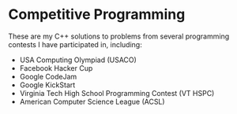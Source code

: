 # Competitive Programming

These are my C++ solutions to problems from several programming contests I have participated in, including:

* USA Computing Olympiad (USACO)
* Facebook Hacker Cup
* Google CodeJam
* Google KickStart
* Virginia Tech High School Programming Contest (VT HSPC)
* American Computer Science League (ACSL)
